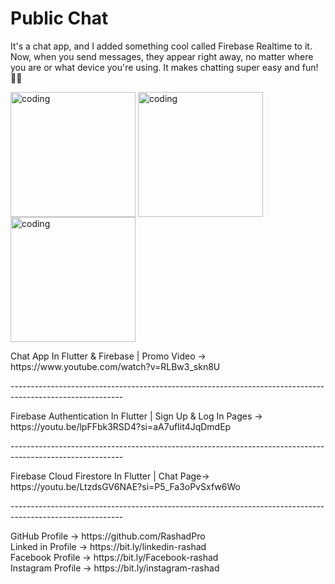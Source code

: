  
  <h1>Public Chat</h1>

  <p> 
  It's a chat app, and I added something cool called Firebase Realtime to it. Now, when you send messages, they appear right away, no matter where you are or what device you're using. It makes chatting super easy and fun! 📱💬
  </p>
  <p>
 <img align="center" alt="coding" width="200" src="https://www8.0zz0.com/2024/04/15/15/830047519.png" alt="rashadpro">   
 <img align="center" alt="coding" width="200" src="https://www6.0zz0.com/2024/04/15/15/210842938.png" alt="rashadpro">   
 <img align="center" alt="coding" width="200" src="https://www12.0zz0.com/2024/04/15/15/672186971.png" alt="rashadpro">   
 </p>
  <p>
  Chat App  In Flutter & Firebase | Promo Video →
  https://www.youtube.com/watch?v=RLBw3_skn8U
  </p>
  <p>---------------------------------------------------------------------------------------------------------- <br></p>
  <p>
  Firebase Authentication In Flutter | Sign Up & Log In Pages → 
  https://youtu.be/lpFFbk3RSD4?si=aA7ufIit4JqDmdEp
  </p>
  <p>---------------------------------------------------------------------------------------------------------- <br></p>
  <p>
  Firebase Cloud Firestore In Flutter | Chat Page→ 
  https://youtu.be/LtzdsGV6NAE?si=P5_Fa3oPvSxfw6Wo
  </p>
  <p>---------------------------------------------------------------------------------------------------------- <br></p>
  <p>
  GitHub Profile → https://github.com/RashadPro <br>
  Linked in Profile → https://bit.ly/linkedin-rashad <br>
  Facebook Profile → https://bit.ly/Facebook-rashad <br>
  Instagram Profile → https://bit.ly/instagram-rashad <br>
</p>
